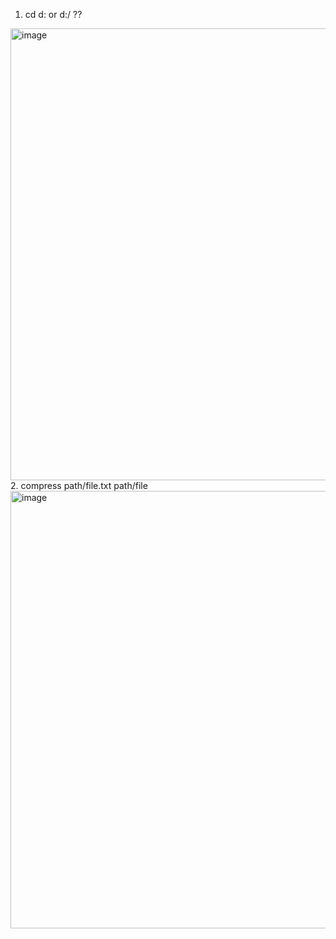 1. cd d: or d:/ ??
<img width="723" alt="image" src="https://user-images.githubusercontent.com/70836484/207137664-7daca00e-2a1e-4b87-ab3e-d12d482e7bc4.png">
2. compress path/file.txt path/file
<img width="700" alt="image" src="https://user-images.githubusercontent.com/70836484/207137932-07b71bb8-3f47-4a18-b869-bf6d7b86f3b4.png">
